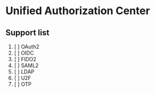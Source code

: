 # Unified Authorization Center

## Support list

1. [ ] OAuth2
2. [ ] OIDC
3. [ ] FIDO2
4. [ ] SAML2
5. [ ] LDAP
6. [ ] U2F
7. [ ] OTP